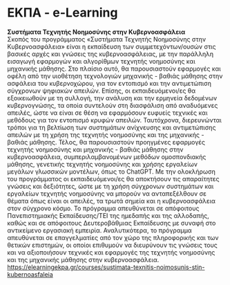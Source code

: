 # ΕΚΠΑ - e-Learning
<b> Συστήματα Τεχνητής Νοημοσύνης στην Κυβερνοασφάλεια </b><br> 
Σκοπός του προγράμματος «Συστήματα Τεχνητής Νοημοσύνης στην Κυβερνοασφάλεια» είναι η εκπαίδευση των συμμετεχόντων/ουσών στις βασικές αρχές και γνώσεις της κυβερνοασφάλειας, με την παράλληλη εισαγωγή εφαρμογών και αλγορίθμων τεχνητής νοημοσύνης και μηχανικής μάθησης. Στο πλαίσιο αυτό, θα παρουσιαστούν εφαρμογές και οφέλη από την υιοθέτηση τεχνολογιών μηχανικής - βαθιάς μάθησης στην ασφάλεια του κυβερνοχώρου, για τον εντοπισμό και την αντιμετώπιση σύγχρονων ψηφιακών απειλών. Επίσης, οι εκπαιδευόμενοι/ες θα εξοικειωθούν με τη συλλογή, την ανάλυση και την ερμηνεία δεδομένων κυβερνογνώσης, τα οποία συντελούν στη διασφάλιση από αναδυόμενες απειλές, ώστε να είναι σε θέση να εφαρμόσουν ευφυείς τεχνικές και μεθόδους για τον εντοπισμό κρυφών απειλών. Ταυτόχρονα, διερευνώνται τρόποι για τη βελτίωση των συστημάτων ανίχνευσης και αντιμετώπισης απειλών με τη χρήση της τεχνητής νοημοσύνης και της μηχανικής - βαθιάς μάθησης. Τέλος, θα παρουσιαστούν προηγμένες εφαρμογές τεχνητής νοημοσύνης και μηχανικής - βαθιάς μάθησης στην κυβερνοασφάλεια, συμπεριλαμβανομένων μεθόδων ομοσπονδιακής μάθησης, γενετικής τεχνητής νοημοσύνης και χρήσης εργαλείων μεγάλων γλωσσικών μοντέλων, όπως το ChatGPT. Με την ολοκλήρωση του προγράμματος οι εκπαιδευόμενοι/ες θα αποκτήσουν τις απαραίτητες γνώσεις και δεξιότητες, ώστε με τη χρήση σύγχρονων συστημάτων και εργαλείων τεχνητής νοημοσύνης να μπορούν να ανταπεξέλθουν σε θέματα όπως είναι οι απειλές, τα τρωτά σημεία και η κυβερνοασφάλεια στον σύγχρονο κόσμο.
Το πρόγραμμα απευθύνεται σε απόφοιτους Πανεπιστημιακής Εκπαίδευσης/ΤΕΙ της ημεδαπής και της αλλοδαπής, καθώς και σε απόφοιτους Δευτεροβάθμιας Εκπαίδευσης με συναφή στο αντικείμενο εργασιακή εμπειρία. Αναλυτικότερα, το πρόγραμμα απευθύνεται σε επαγγελματίες από τον χώρο της πληροφορικής και των θετικών επιστημών, οι οποίοι επιθυμούν να διευρύνουν τις γνώσεις τους και να αξιοποιήσουν τεχνικές και εφαρμογές της τεχνητής νοημοσύνης και της μηχανικής μάθησης στην κυβερνοασφάλεια.  
https://elearningekpa.gr/courses/sustimata-texnitis-noimosunis-stin-kubernoasfaleia
